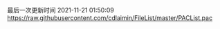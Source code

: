 最后一次更新时间 2021-11-21 01:50:09
https://raw.githubusercontent.com/cdlaimin/FileList/master/PACList.pac

